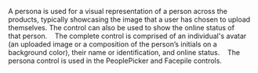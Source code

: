 A persona is used for a visual representation of a person across the products, typically showcasing the image that a user has chosen to upload themselves. The control can also be used to show the online status of that person. 
 
The complete control is comprised of an individual's avatar (an uploaded image or a composition of the person’s initials on a background color), their name or identification, and online status. 
 
The persona control is used in the PeoplePicker and Facepile controls. 
